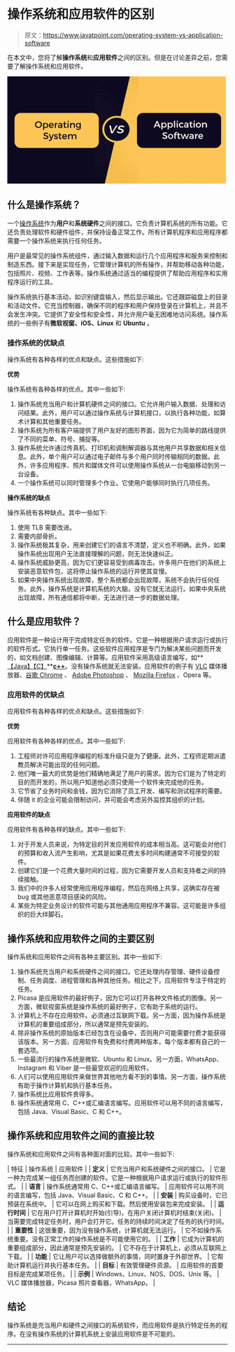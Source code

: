 # 操作系统和应用软件的区别

> 原文：<https://www.javatpoint.com/operating-system-vs-application-software>

在本文中，您将了解**操作系统**和**应用软件**之间的区别。但是在讨论差异之前，您需要了解操作系统和应用软件。

![Operating system vs Application software](img/133d3f7d665dcdb8a9a93064a7bf50b5.png)

## 什么是操作系统？

一个[操作系统](https://www.javatpoint.com/os-tutorial)作为**用户**和**系统硬件**之间的接口。它负责计算机系统的所有功能。它还负责处理软件和硬件组件，并保持设备正常工作。所有计算机程序和应用程序都需要一个操作系统来执行任何任务。

用户是最常见的操作系统组件，通过输入数据和运行几个应用程序和服务来控制和制造东西。接下来是实现任务，它管理计算机的所有操作，并帮助移动各种功能，包括照片、视频、工作表等。操作系统通过适当的编程提供了帮助应用程序和实用程序运行的工具。

操作系统执行基本活动，如识别键盘输入，然后显示输出。它还跟踪磁盘上的目录和活动文件。它充当控制器，确保不同的程序和用户保持登录在计算机上，并且不会发生冲突。它提供了安全性和安全性，并允许用户毫无困难地访问系统。操作系统的一些例子有**微软视窗、iOS、Linux** 和 **Ubuntu** 。

### 操作系统的优缺点

操作系统有各种各样的优点和缺点。这些措施如下:

**优势**

操作系统有各种各样的优点。其中一些如下:

1.  操作系统充当用户和计算机硬件之间的接口。它允许用户输入数据、处理和访问结果。此外，用户可以通过操作系统与计算机接口，以执行各种功能，如算术计算和其他重要任务。
2.  操作系统为所有客户端提供了用户友好的图形界面，因为它为简单的路线提供了不同的菜单、符号、捕捉等。
3.  操作系统允许通过传真机、打印机和调制解调器与其他用户共享数据和相关信息。此外，单个用户可以通过电子邮件与多个用户同时传输相同的数据。此外，许多应用程序、照片和媒体文件可以使用操作系统从一台电脑移动到另一台设备。
4.  一个操作系统可以同时管理多个作业。它使用户能够同时执行几项任务。

**操作系统的缺点**

操作系统有各种缺点。其中一些如下:

1.  使用 TLB 需要改进。
2.  需要内部骨折。
3.  操作系统极其复杂，用来创建它们的语言不清楚，定义也不明确。此外，如果操作系统出现用户无法直接理解的问题，则无法快速纠正。
4.  操作系统威胁更高，因为它们更容易受到病毒攻击。许多用户在他们的系统上安装恶意软件包，这将停止操作系统的运行并使其变慢。
5.  如果中央操作系统出现故障，整个系统都会出现故障，系统不会执行任何任务。此外，操作系统是计算机系统的大脑，没有它就无法运行。如果中央系统出现故障，所有通信都将中断，无法进行进一步的数据处理。

## 什么是应用软件？

应用软件是一种设计用于完成特定任务的软件。它是一种根据用户请求运行或执行的软件形式。它执行单一任务。这些软件应用程序是专门为解决某些问题而开发的，如文档创建、图像编辑、计算等。应用软件采用高级语言编写，如**[【Java】](https://www.javatpoint.com/java-tutorial)[【C】](https://www.javatpoint.com/c-programming-language-tutorial)**[**c++**](https://www.javatpoint.com/cpp-tutorial)。没有操作系统就无法安装。应用软件的例子有 [VLC](https://www.javatpoint.com/vlc-full-form) 媒体播放器、[谷歌 Chrome](https://www.javatpoint.com/what-is-google-chrome) 、 [Adobe Photoshop](https://www.javatpoint.com/photoshop) 、 [Mozilla Firefox](https://www.javatpoint.com/mozilla-firefox) 、Opera 等。

### 应用软件的优缺点

应用软件有各种各样的优点和缺点。这些措施如下:

**优势**

应用软件有各种各样的优点。其中一些如下:

1.  工程师对许可应用程序编程的标准升级只是为了健康。此外，工程师定期派遣教员解决可能出现的任何问题。
2.  他们唯一最大的优势是他们精确地满足了用户的需求。因为它们是为了特定的目的而开发的，所以用户知道他必须只使用一个软件来完成他的任务。
3.  它节省了业务时间和金钱，因为它消除了员工开发、编写和测试程序的需要。
4.  伴随 it 的企业可能会限制访问，并可能会考虑另外监控其组织的计划。

**应用软件的缺点**

应用软件有各种各样的缺点。其中一些如下:

1.  对于开发人员来说，为特定目的开发应用软件的成本相当高。这可能会对他们的预算和收入流产生影响，尤其是如果花费太多时间构建通常不可接受的软件。
2.  创建它们是一个花费大量时间的过程，因为它需要开发人员和支持者之间的持续接触。
3.  我们中的许多人经常使用应用程序编程，然后在网络上共享，这确实存在被 bug 或其他恶意项目感染的风险。
4.  某些为特定业务设计的软件可能与其他通用应用程序不兼容。这可能是许多组织的巨大绊脚石。

## 操作系统和应用软件之间的主要区别

操作系统和应用软件之间有各种主要区别。其中一些如下:

1.  操作系统充当用户和系统硬件之间的接口。它还处理内存管理、硬件设备控制、任务调度、进程管理和各种其他任务。相比之下，应用软件专注于特定的任务。
2.  Picasa 是应用软件的最好例子，因为它可以打开各种文件格式的图像。另一方面，微软视窗系统是操作系统的最好例子，它有助于系统的运行。
3.  计算机上不存在应用软件。必须通过互联网下载。另一方面，因为操作系统是计算机的重要组成部分，所以通常是预先安装的。
4.  除非操作系统的原始版本已经包含在设备中，否则用户可能需要付费才能获得该版本。另一方面，应用软件有免费和付费两种版本，每个版本都有自己的一套选项。
5.  一些最流行的操作系统是微软、Ubuntu 和 Linux。另一方面，WhatsApp、Instagram 和 Viber 是一些最受欢迎的应用软件。
6.  人们可以使用应用软件来做世界其他地方看不到的事情。另一方面，操作系统有助于操作计算机和执行基本任务。
7.  操作系统比应用软件贵得多。
8.  操作系统通常用 C、C++或汇编语言编写。应用软件可以用不同的语言编写，包括 Java、Visual Basic、C 和 C++。

## 操作系统和应用软件之间的直接比较

操作系统和应用软件之间有各种面对面的比较。其中一些如下:

| 特征 | 操作系统 | 应用软件 |
| **定义** | 它充当用户和系统硬件之间的接口。 | 它是一种为完成某一组任务而创建的软件。它是一种根据用户请求运行或执行的软件形式。 |
| **语言** | 操作系统通常用 C、C++或汇编语言编写。 | 应用软件可以用不同的语言编写，包括 Java、Visual Basic、C 和 C++。 |
| **安装** | 购买设备时，它已预装在系统中。 | 它可以在网上购买和下载。然后使用安装包来完成安装。 |
| **运行时间** | 它在用户打开计算机时开始(引导)，在用户关闭计算机时结束(关闭)。 | 当需要完成特定任务时，用户会打开它。任务的持续时间决定了任务的执行时间。 |
| **重要性** | 这很重要，因为没有操作系统，计算机就无法运行。 | 它不如操作系统重要。没有正常工作的操作系统是不可能使用它的。 |
| **工作** | 它成为计算机的重要组成部分，因此通常是预先安装的。 | 它不存在于计算机上，必须从互联网上下载。 |
| **功能** | 它让用户可以选择做额外的事情，同时置身于外部世界。 | 它帮助计算机运行并执行基本任务。 |
| **目标** | 有效管理硬件资源。 | 应用软件的首要目标是完成某项任务。 |
| **示例** | Windows、Linux、NOS、DOS、Unix 等。 | VLC 媒体播放器，Picasa 照片查看器，WhatsApp。 |

## 结论

操作系统是充当用户和硬件之间接口的系统软件，而应用软件是执行特定任务的程序。在没有操作系统的计算机系统上安装应用软件是不可能的。

* * *